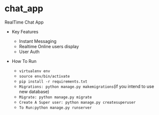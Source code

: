 # chat_app
RealTime Chat App 

* Key Features
  * Instant Messaging 
  * Realtime Online users display
  * User Auth

* How To Run
  * `virtualenv env`
  * `source env/bin/activate`
  * `pip install -r requirements.txt`
  * `Migrations: python manage.py makemigrations`(if you intend to use new database)
  * `Migrate: python manage.py migrate`
  * `Create A Super user: python manage.py createsuperuser`
  * `To Run:python manage.py runserver`
 
